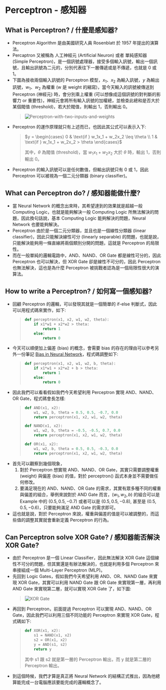 # Perceptron - 感知器

## What is Perceptron? / 什麼是感知器?
* Perceptron Algorithm 是由美國研究人員 Rosenblatt 於 1957 年提出的演算法。
* Percaptron 又被稱為 人工神經元 (Artificial Neuron) 或者 單純感知器 (Simple Perceptron)，是一個訊號處理器，接受多個輸入訊號，輸出一個訊號，且輸出訊號為二元的，分別代表往下一層傳遞或是不傳遞，也就是 0 或 1。
* 下圖為接收兩個輸入訊號的 Perceptron 模型，$x_1$、$x_2$ 為輸入訊號，$y$ 為輸出訊號，$w_1$、$w_2$ 為權重 (w 是 weight 的縮寫)，當今天輸入的訊號被傳送到 Perceptron (神經元) 時，會分別乘上權重 (可以想像成這個訊號的對判斷的影響力 or 重要性)，神經元會將所有輸入訊號的加權總，並檢查此總和是否大於某個閥值 (threshold)，若大於閥值，則輸出 1，否則輸出 0。
  > ![Perceptron-with-two-inputs-and-weights]()
* Perceptron 的運作原理就只有上述而已，也因此其公式可以表示入下:
  > $y = \begin{cases} 0 & \text{if } w_1x_1 + w_2x_2 \leq \theta \\ 1 & \text{if } w_1x_1 + w_2x_2 > \theta \end{cases}$
  > 
  > 其中，$\theta$ 為閥值 (threshold)，當 $w_1x_1 + w_2x_2$ 大於 $\theta$ 時，輸出 1，否則輸出 0。
* Perceptron 的輸入訊號可以是任何數值，但輸出訊號只有 0 或 1，因此 Perceptron 可以被視為一個二元分類器 (binary classifier)。

## What can Perceptron do? / 感知器能做什麼?
* 當 Neural Network 的概念出來時，其希望達到的效果就是超越一般 Computing Logic，也就是能夠解決一般 Computing Logic 所無法解決的問題，因此換句話說，基本 Computing Logic 能夠解決的問題，Neural Network 也要能夠解決。
* Perceptron 由於是一個二元分類器，並且也是一個線性分類器 (linear classifier)，因此只能解決線性可分 (linearly separable) 的問題，也就是說，只能解決能夠用一條直線將兩個類別分開的問題，這就是 Perceptron 的局限性。
* 而在一般單純的邏輯電路中，AND、NAND、OR Gate 都是線性可分的，因此 Perceptron 也可以解決，但 XOR Gate 卻是線性不可分的，因此 Perceptron 也無法解決，這也是為什麼 Perceptron 被挑戰者認為是一個局限性很大的演算法。

## How to write a Perceptron? / 如何寫一個感知器?
* 回顧 Perceptron 的邏輯，可以發現其就是一個簡單的 if-else 判斷式，因此可以用程式碼來實作，如下:
  > ```python
  > def perceptron(x1, x2, w1, w2, theta):
  >     if x1*w1 + x2*w2 > theta:
  >         return 1
  >     else:
  >         return 0
  > ```
* 今天可以順便加上偏差 (bias) 的概念，會需要 bias 的存在的理由可以參考另外一份筆記 [Bias in Neural Network]()，程式碼調整如下:
  > ```python
  > def perceptron(x1, x2, w1, w2, b, theta):
  >     if x1*w1 + x2*w2 + b > theta:
  >         return 1
  >     else:
  >         return 0
  > ```
* 因此我們可以看看假如我們今天希望利用 Perceptron 實現 AND、NAND、OR Gate，程式碼會長怎樣:
  > ```python
  > def AND(x1, x2):
  >     w1, w2, b, theta = 0.5, 0.5, -0.7, 0.0
  >     return perceptron(x1, x2, w1, w2, theta)
  > 
  > def NAND(x1, x2):
  >     w1, w2, b, theta = -0.5, -0.5, 0.7, 0.0
  >     return perceptron(x1, x2, w1, w2, theta)
  > 
  > def OR(x1, x2):
  >     w1, w2, b, theta = 0.5, 0.5, -0.3, 0.0
  >     return perceptron(x1, x2, w1, w2, theta)
  > ```
* 首先可以觀察到幾個現象，
  1. 對於 Perceptron 想實現 AND、NAND、OR Gate，其實只需要調整權重 (weight) 與偏差 (bias) 的值，對於 perceptron() 函式本身並不需要做任何修改。
  2. 要滿足現在的 AND、NAND、OR Gate 的需求，其實有眾多種不同的權重與偏差的組合，舉例來說對於 AND Gate 而言，$(w_1, w_2, b)$ 的組合可以是 Example 中的 $(0.5, 0.5, -0.7)$ 或者可以是 $(0.5, 0.5, -0.8)$, 甚至是 $(0.5, 0.5, -0.6)$，只要能夠滿足 AND Gate 的需求即可。
* 這也就是說，對於 Perceptron 來說，權重與偏差的值是可以被調整的，而這些值的調整其實就會重新定義 Perceptron 的行為。

## Can Perceptron solve XOR Gate? / 感知器能否解決 XOR Gate?
* 由於 Perceptron 是一個 Linear Classifier，因此無法解決 XOR Gate 這個線性不可分的問題，但其實還是有辦法解決的，也就是利用多個 Perceptron 來串接組成一個 Multi-Layer Perceptron (MLP)。
* 先回到 Logic Gates，假如我們今天希望利用 AND、OR、NAND Gate 來實現 XOR Gate，其實可以利用 NAND Gate 跟 OR Gate 來實現第一層，再利用 AND Gate 來實現第二層，就可以實現 XOR Gate 了，如下圖:
  > ![XOR Gate]()
* 再回到 Perceptron，前面提過 Perceptron 可以實現 AND、NAND、OR Gate，因此我們可以利用三個不同功能的 Perceptron 來實現 XOR Gate，程式碼如下:
  > ```python
  > def XOR(x1, x2):
  >     s1 = NAND(x1, x2)
  >     s2 = OR(x1, x2)
  >     y = AND(s1, s2)
  >     return y
  > ```
  > 其中 s1 跟 s2 就是第一層的 Perceptron 輸出，而 y 就是第二層的 Perceptron 輸出。
* 到這個時候，我們才算是真正將 Neural Network 的結構正式推出，因為他總算能完成一台電腦應該要能完成的邏輯概念了。
